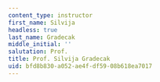 ```yaml
---
content_type: instructor
first_name: Silvija
headless: true
last_name: Gradecak
middle_initial: ''
salutation: Prof.
title: Prof. Silvija Gradecak
uid: bfd8b830-a052-ae4f-df59-08b618ea7017
---
```


